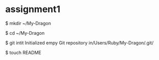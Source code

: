 assignment1
===========
$ mkdir ~/My-Dragon

$ cd ~/My-Dragon

$ git intit
Initialized empy Git repository in/Users/Ruby/My-Dragon/.git/

$ touch README
